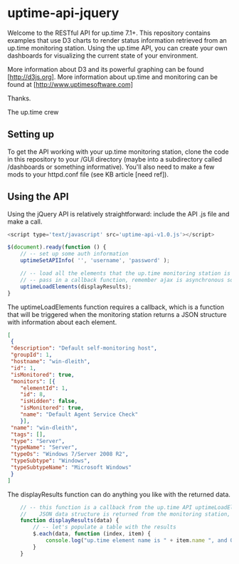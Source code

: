 uptime-api-jquery
=================

Welcome to the RESTful API for up.time 7.1+.  This repository contains examples that use D3 charts
to render status information retrieved from an up.time monitoring station.  Using the up.time API, you
can create your own dashboards for visualizing the current state of your environment.

More information about D3 and its powerful graphing can be found [http://d3js.org].  More information about up.time and
monitoring can be found at [http://www.uptimesoftware.com]

Thanks.

The up.time crew

Setting up
----------

To get the API working with your up.time monitoring station, clone the code in this repository to your /GUI
directory (maybe into a subdirectory called /dashboards or something informative). You'll also need to make a
few mods to your httpd.conf file (see KB article [need ref]).

Using the API
-------------

Using the jQuery API is relatively straightforward: include the API .js file and make a call.

```javascript
<script type='text/javascript' src='uptime-api-v1.0.js'></script>

$(document).ready(function () {
    // -- set up some auth information
    uptimeSetAPIInfo( '', 'username', 'password' );

    // -- load all the elements that the up.time monitoring station is looking after
    // -- pass in a callback function, remember ajax is asynchronous so we can't wait for results (and don't want to block)
    uptimeLoadElements(displayResults);
}
```

The uptimeLoadElements function requires a callback, which is a function that will be triggered
when the monitoring station returns a JSON structure with information about each element.

```json
[
 {
 "description": "Default self-monitoring host",
 "groupId": 1,
 "hostname": "win-dleith",
 "id": 1,
 "isMonitored": true,
 "monitors": [{
    "elementId": 1,
    "id": 8,
    "isHidden": false,
    "isMonitored": true,
    "name": "Default Agent Service Check"
    }],
 "name": "win-dleith",
 "tags": [],
 "type": "Server",
 "typeName": "Server",
 "typeOs": "Windows 7/Server 2008 R2",
 "typeSubtype": "Windows",
 "typeSubtypeName": "Microsoft Windows"
 }
]
```

The displayResults function can do anything you like with the returned data.

```javascript
    // -- this function is a callback from the up.time API uptimeLoadElements(), once the
    //    JSON data structure is returned from the monitoring station, this function is called.
    function displayResults(data) {
        // -- let's populate a table with the results
        $.each(data, function (index, item) {
            console.log("up.time element name is " + item.name ", and OS is " + item.typeOs );
        }
    }
```
